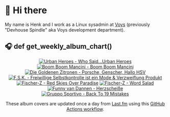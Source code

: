 # 👋 Hi there

My name is Henk and I work as a Linux sysadmin at <a href="https://www.voys.co/about/">Voys</a> (previously "Devhouse Spindle" aka Voys development department).

## 🎧 def get_weekly_album_chart()
<!-- lastfm -->
<p align="center"><a href="https://www.last.fm/music/Urban+Heroes/Who+Said...Urban+Heroes"><img src="https://lastfm.freetls.fastly.net/i/u/64s/6504609b79034542bd885a6dc724b744.jpg" title="Urban Heroes - Who Said...Urban Heroes"></a> <a href="https://www.last.fm/music/Boom+Boom+Mancini/Boom+Boom+Mancini"><img src="https://lastfm.freetls.fastly.net/i/u/64s/da743dc71eaf11968539b00a77c3dcd8.jpg" title="Boom Boom Mancini - Boom Boom Mancini"></a> <a href="https://www.last.fm/music/Die+Goldenen+Zitronen/Porsche,+Genscher,+Hallo+HSV"><img src="https://lastfm.freetls.fastly.net/i/u/64s/33e4a4ee721c8e8e8169cb09f24d53aa.jpg" title="Die Goldenen Zitronen - Porsche, Genscher, Hallo HSV"></a> <a href="https://www.last.fm/music/F.S.K./Freiwillige+Selbstkontrolle+ist+ein+Mode+&+Verzweiflung+Produkt"><img src="https://lastfm.freetls.fastly.net/i/u/64s/3a704d20c0664c5ea0130bcd03263619.png" title="F.S.K. - Freiwillige Selbstkontrolle ist ein Mode & Verzweiflung Produkt"></a> <a href="https://www.last.fm/music/Fischer-Z/Red+Skies+Over+Paradise"><img src="https://lastfm.freetls.fastly.net/i/u/64s/1973f9b0f4534330c280b04ecfdb6ade.jpg" title="Fischer-Z - Red Skies Over Paradise"></a> <a href="https://www.last.fm/music/Fischer-Z/Word+Salad"><img src="https://lastfm.freetls.fastly.net/i/u/64s/da1588db5ba042f091bce796f9d08f14.png" title="Fischer-Z - Word Salad"></a> <a href="https://www.last.fm/music/Funny+van+Dannen/Herzschei%C3%9Fe"><img src="https://lastfm.freetls.fastly.net/i/u/64s/a374f0b9eb134f5fb789c9908690b0ad.jpg" title="Funny van Dannen - Herzscheiße"></a> <a href="https://www.last.fm/music/Gruppo+Sportivo/Back+To+19+Mistakes"><img src="https://lastfm.freetls.fastly.net/i/u/64s/ca1bc1c956b063c17891478733c3b613.jpg" title="Gruppo Sportivo - Back To 19 Mistakes"></a> </p>

<p align="center">These album covers are updated once a day from <a href="https://www.last.fm/user/hbokh">Last.fm</a> using this <a href="https://github.com/marketplace/actions/lastfm-to-markdown">GitHub Actions workflow</a>.</p>
